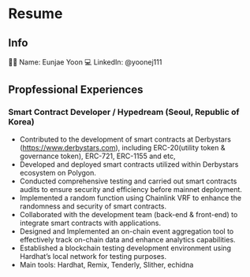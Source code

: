 # Resume

## Info
👩‍💻 Name: Eunjae Yoon
💻 LinkedIn: @yoonej111

## Propfessional Experiences

### Smart Contract Developer / Hypedream (Seoul, Republic of Korea) 
* Contributed to the development of smart contracts at Derbystars (https://www.derbystars.com), including ERC-20(utility token & governance token), ERC-721, ERC-1155 and etc,
* Developed and deployed smart contracts utilized within Derbystars ecosystem on Polygon.
* Conducted comprehensive testing and carried out smart contracts audits to ensure security and efficiency before mainnet deployment.
* Implemented a random function using Chainlink VRF to enhance the randomness and security of smart contracts.
* Collaborated with the development team (back-end & front-end) to integrate smart contracts with applications.
* Designed and Implemented an on-chain event aggregation tool to effectively track on-chain data and enhance analytics capabilities.
* Established a blockchain testing development environment using Hardhat’s local network for testing purposes.
* Main tools: Hardhat, Remix, Tenderly, Slither, echidna
